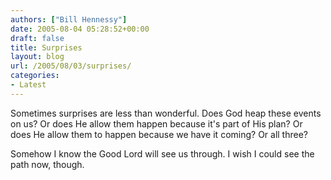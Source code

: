 ```yaml
---
authors: ["Bill Hennessy"]
date: 2005-08-04 05:28:52+00:00
draft: false
title: Surprises
layout: blog
url: /2005/08/03/surprises/
categories:
- Latest
---
```


Sometimes surprises are less than wonderful.  Does God heap these events on us?  Or does He allow them happen because it's part of His plan?  Or does He allow them to happen because we have it coming?  Or all three?

Somehow I know the Good Lord will see us through.  I wish I could see the path now, though. 
